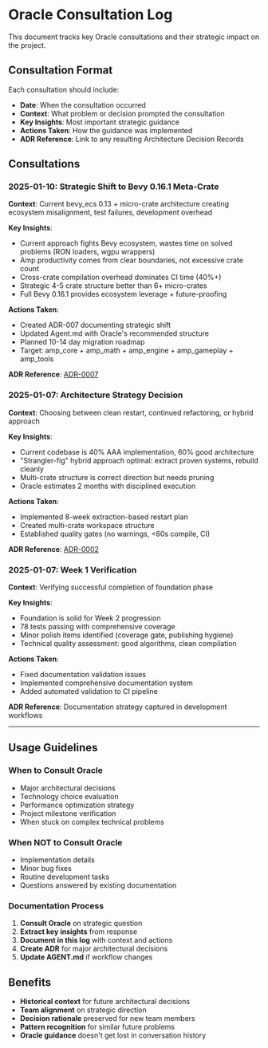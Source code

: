 # Oracle Consultation Log

This document tracks key Oracle consultations and their strategic impact on the project.

## Consultation Format

Each consultation should include:
- **Date**: When the consultation occurred
- **Context**: What problem or decision prompted the consultation
- **Key Insights**: Most important strategic guidance
- **Actions Taken**: How the guidance was implemented
- **ADR Reference**: Link to any resulting Architecture Decision Records

## Consultations

### 2025-01-10: Strategic Shift to Bevy 0.16.1 Meta-Crate
**Context**: Current bevy_ecs 0.13 + micro-crate architecture creating ecosystem misalignment, test failures, development overhead

**Key Insights**:
- Current approach fights Bevy ecosystem, wastes time on solved problems (RON loaders, wgpu wrappers)
- Amp productivity comes from clear boundaries, not excessive crate count
- Cross-crate compilation overhead dominates CI time (40%+)
- Strategic 4-5 crate structure better than 6+ micro-crates
- Full Bevy 0.16.1 provides ecosystem leverage + future-proofing

**Actions Taken**:
- Created ADR-007 documenting strategic shift
- Updated Agent.md with Oracle's recommended structure
- Planned 10-14 day migration roadmap
- Target: amp_core + amp_math + amp_engine + amp_gameplay + amp_tools

**ADR Reference**: [ADR-0007](adr/0007-strategic-shift-bevy-meta-crate.md)

### 2025-01-07: Architecture Strategy Decision
**Context**: Choosing between clean restart, continued refactoring, or hybrid approach

**Key Insights**:
- Current codebase is 40% AAA implementation, 60% good architecture
- "Strangler-fig" hybrid approach optimal: extract proven systems, rebuild cleanly
- Multi-crate structure is correct direction but needs pruning
- Oracle estimates 2 months with disciplined execution

**Actions Taken**:
- Implemented 8-week extraction-based restart plan
- Created multi-crate workspace structure
- Established quality gates (no warnings, <60s compile, CI)

**ADR Reference**: [ADR-0002](adr/0002-oracle-guided-architecture.md)

### 2025-01-07: Week 1 Verification
**Context**: Verifying successful completion of foundation phase

**Key Insights**:
- Foundation is solid for Week 2 progression
- 78 tests passing with comprehensive coverage
- Minor polish items identified (coverage gate, publishing hygiene)
- Technical quality assessment: good algorithms, clean compilation

**Actions Taken**:
- Fixed documentation validation issues
- Implemented comprehensive documentation system
- Added automated validation to CI pipeline

**ADR Reference**: Documentation strategy captured in development workflows

---

## Usage Guidelines

### When to Consult Oracle
- Major architectural decisions
- Technology choice evaluation
- Performance optimization strategy
- Project milestone verification
- When stuck on complex technical problems

### When NOT to Consult Oracle
- Implementation details
- Minor bug fixes
- Routine development tasks
- Questions answered by existing documentation

### Documentation Process
1. **Consult Oracle** on strategic question
2. **Extract key insights** from response
3. **Document in this log** with context and actions
4. **Create ADR** for major architectural decisions
5. **Update AGENT.md** if workflow changes

## Benefits

- **Historical context** for future architectural decisions
- **Team alignment** on strategic direction
- **Decision rationale** preserved for new team members
- **Pattern recognition** for similar future problems
- **Oracle guidance** doesn't get lost in conversation history
